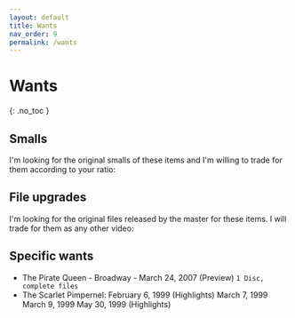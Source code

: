 ```yaml
---
layout: default
title: Wants
nav_order: 9
permalink: /wants
---
```


# Wants
{: .no_toc }

## Smalls

I'm looking for the original smalls of these items and I'm willing to trade for them according to your ratio:

## File upgrades

I'm looking for the original files released by the master for these items. I will trade for them as any other video:

## Specific wants

- The Pirate Queen - Broadway - March 24, 2007 (Preview) `1 Disc, complete files`
- The Scarlet Pimpernel: 
February 6, 1999 (Highlights)
March 7, 1999
March 9, 1999
May 30, 1999 (Highlights)
